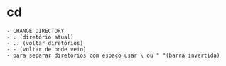 # cd

    - CHANGE DIRECTORY
    - . (diretório atual)
    - .. (voltar diretórios)
    - - (voltar de onde veio)
    - para separar diretórios com espaço usar \ ou " "(barra invertida)